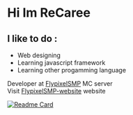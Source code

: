 # Hi Im ReCaree

## I like to do :
* Web designing 
* Learning javascript framework
* Learning other progamming language

Developer at [FlypixelSMP] MC server<br />
Visit [FlypixelSMP-website] website
<br />

[![Readme Card](https://github-readme-stats.vercel.app/api?username=ReCaree&show_icons=true&theme=tokyonight)](https://github.com/ReCaree)

[FlypixelSMP]: https://discord.gg/XVCGXEmEv3
[FlypixelSMP-website]: https://recaree.github.io/flypixel.github.io/